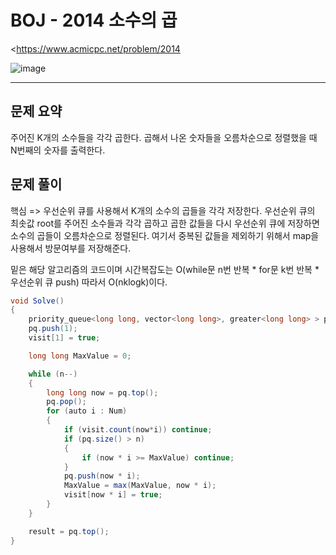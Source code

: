 # BOJ - 2014 소수의 곱

<https://www.acmicpc.net/problem/2014

![image](https://user-images.githubusercontent.com/76749472/161411064-fbf87ace-bb15-455c-aec0-8fcf79cb738d.png)

<hr/>

## 문제 요약
주어진 K개의 소수들을 각각 곱한다. 
곱해서 나온 숫자들을 오름차순으로 정렬했을 때 N번째의 숫자를 출력한다.

## 문제 풀이
핵심 => 우선순위 큐를 사용해서 K개의 소수의 곱들을 각각 저장한다.
우선순위 큐의 최솟값 root를 주어진 소수들과 각각 곱하고 곱한 값들을 
다시 우선순위 큐에 저장하면 소수의 곱들이 오름차순으로 정렬된다.
여기서 중복된 값들을 제외하기 위해서 map을 사용해서 방문여부를 저장해준다.


밑은 해당 알고리즘의 코드이며 시간복잡도는 O(while문 n번 반복 * for문 k번 반복 * 우선순위 큐 push)
따라서 O(nklogk)이다.
```csharp
void Solve()
{
	priority_queue<long long, vector<long long>, greater<long long> > pq;
	pq.push(1);
	visit[1] = true;

	long long MaxValue = 0;

	while (n--)
	{
		long long now = pq.top();
		pq.pop();
		for (auto i : Num)
		{
			if (visit.count(now*i)) continue;
			if (pq.size() > n)
			{
				if (now * i >= MaxValue) continue;
			}
			pq.push(now * i);
			MaxValue = max(MaxValue, now * i);
			visit[now * i] = true;
		}
	}

	result = pq.top();
}
```
